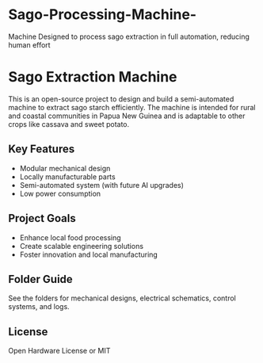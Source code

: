 # Sago-Processing-Machine-
Machine Designed to process sago extraction in full automation, reducing human effort
# Sago Extraction Machine

This is an open-source project to design and build a semi-automated machine to extract sago starch efficiently. The machine is intended for rural and coastal communities in Papua New Guinea and is adaptable to other crops like cassava and sweet potato.

## Key Features
- Modular mechanical design
- Locally manufacturable parts
- Semi-automated system (with future AI upgrades)
- Low power consumption

## Project Goals
- Enhance local food processing
- Create scalable engineering solutions
- Foster innovation and local manufacturing

## Folder Guide
See the folders for mechanical designs, electrical schematics, control systems, and logs.

## License
Open Hardware License or MIT 
